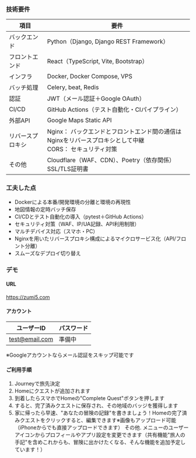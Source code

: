### 技術要件


| 項目 | 要件 |
| --- | --- |
| バックエンド | Python（Django, Django REST Framework） |
| フロントエンド | React（TypeScript, Vite, Bootstrap） |
| インフラ | Docker, Docker Compose, VPS |
| バッチ処理 | Celery, beat, Redis |
| 認証 | JWT（メール認証＋Google OAuth） |
| CI/CD | GitHub Actions（テスト自動化・CIパイプライン） |
| 外部API | Google Maps Static API |
| リバースプロキシ | Nginx： バックエンドとフロントエンド間の通信はNginxをリバースプロキシとして中継<br>CORS： セキュリティ対策 |
| その他 | Cloudflare（WAF、CDN）、Poetry（依存関係）<br>SSL/TLS証明書 |

### 工夫した点
- Dockerによる本番/開発環境の分離と環境の再現性
- 地図情報の定時バッチ保存
- CI/CDとテスト自動化の導入（pytest＋GitHub Actions）
- セキュリティ対策（WAF、IP/UA記録、API利用制限）
- マルチデバイス対応（スマホ・PC）
- Nginxを用いたリバースプロキシ構成によるマイクロサービス化（API/フロント分離）
- スムーズなデプロイ切り替え

### デモ

#### URL
https://zumi5.com

#### アカウント
| ユーザーID | パスワード |
| --- | --- |
| test@email.com | 準備中 |
※Googleアカウントならメール認証をスキップ可能です

#### ご利用手順
1. Journeyで旅先決定
2. Homeにクエストが追加されます
3. 到着したらスマホでHomeの"Complete Quest"ボタンを押します
4. すると、完了済みクエストに保存され、その地域のバッジを獲得します
5. 家に帰ったら早速、"あなたの冒険の記録"を書きましょう！Homeの完了済みクエストをクリックすると、編集できます※画像もアップロード可能（iPhoneからでも直接アップロードできます）
その他. メニューのユーザーアイコンからプロフィールやアプリ設定を変更できます（共有機能"旅人の手記"を含めこれからも、冒険に出かけたくなる、そんな機能を追加予定しています！）
